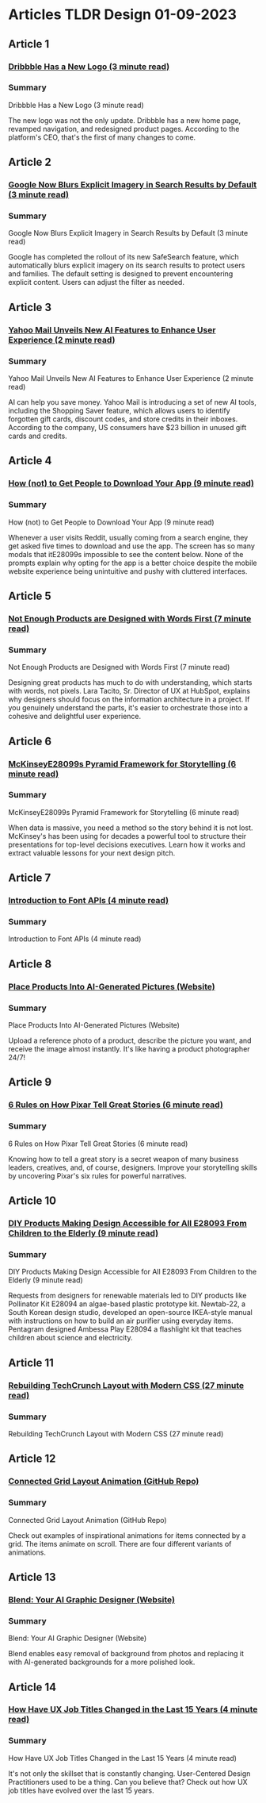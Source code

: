 # Articles TLDR Design 01-09-2023

## Article 1
### [Dribbble Has a New Logo (3 minute read)](https://tldr.tech)
### Summary 
 Dribbble Has a New Logo (3 minute read)

The new logo was not the only update. Dribbble has a new home page, revamped navigation, and redesigned product pages. According to the platform's CEO, that's the first of many changes to come.

## Article 2
### [Google Now Blurs Explicit Imagery in Search Results by Default (3 minute read)](https://tldr.tech)
### Summary 
 Google Now Blurs Explicit Imagery in Search Results by Default (3 minute read)

Google has completed the rollout of its new SafeSearch feature, which automatically blurs explicit imagery on its search results to protect users and families. The default setting is designed to prevent encountering explicit content. Users can adjust the filter as needed.

## Article 3
### [Yahoo Mail Unveils New AI Features to Enhance User Experience (2 minute read)](https://tldr.tech)
### Summary 
 Yahoo Mail Unveils New AI Features to Enhance User Experience (2 minute read)

AI can help you save money. Yahoo Mail is introducing a set of new AI tools, including the Shopping Saver feature, which allows users to identify forgotten gift cards, discount codes, and store credits in their inboxes. According to the company, US consumers have $23 billion in unused gift cards and credits.

## Article 4
### [How (not) to Get People to Download Your App (9 minute read)](https://tldr.tech)
### Summary 
 How (not) to Get People to Download Your App (9 minute read)

Whenever a user visits Reddit, usually coming from a search engine, they get asked five times to download and use the app. The screen has so many modals that itE28099s impossible to see the content below. None of the prompts explain why opting for the app is a better choice despite the mobile website experience being unintuitive and pushy with cluttered interfaces.

## Article 5
### [Not Enough Products are Designed with Words First (7 minute read)](https://tldr.tech)
### Summary 
 Not Enough Products are Designed with Words First (7 minute read)

Designing great products has much to do with understanding, which starts with words, not pixels. Lara Tacito, Sr. Director of UX at HubSpot, explains why designers should focus on the information architecture in a project. If you genuinely understand the parts, it's easier to orchestrate those into a cohesive and delightful user experience.</span>

## Article 6
### [McKinseyE28099s Pyramid Framework for Storytelling (6 minute read)](https://tldr.tech)
### Summary 
 McKinseyE28099s Pyramid Framework for Storytelling (6 minute read)

When data is massive, you need a method so the story behind it is not lost. McKinsey's has been using for decades a powerful tool to structure their presentations for top-level decisions executives. Learn how it works and extract valuable lessons for your next design pitch.</span>

## Article 7
### [Introduction to Font APIs (4 minute read)](https://tldr.tech)
### Summary 
 Introduction to Font APIs (4 minute read)

## Article 8
### [Place Products Into AI-Generated Pictures (Website)](https://tldr.tech)
### Summary 
 Place Products Into AI-Generated Pictures (Website)

Upload a reference photo of a product, describe the picture you want, and receive the image almost instantly. It's like having a product photographer 24/7!

## Article 9
### [6 Rules on How Pixar Tell Great Stories (6 minute read)](https://tldr.tech)
### Summary 
 6 Rules on How Pixar Tell Great Stories (6 minute read)</span>

Knowing how to tell a great story is a secret weapon of many business leaders, creatives, and, of course, designers. Improve your storytelling skills by uncovering Pixar's six rules for powerful narratives.

## Article 10
### [DIY Products Making Design Accessible for All E28093 From Children to the Elderly (9 minute read)](https://tldr.tech)
### Summary 
 DIY Products Making Design Accessible for All E28093 From Children to the Elderly (9 minute read)

Requests from designers for renewable materials led to DIY products like Pollinator Kit E28094 an algae-based plastic prototype kit. Newtab-22, a South Korean design studio, developed an open-source IKEA-style manual with instructions on how to build an air purifier using everyday items. Pentagram designed Ambessa Play E28094 a flashlight kit that teaches children about science and electricity.

## Article 11
### [Rebuilding TechCrunch Layout with Modern CSS (27 minute read)](https://tldr.tech)
### Summary 
 Rebuilding TechCrunch Layout with Modern CSS (27 minute read)

## Article 12
### [Connected Grid Layout Animation (GitHub Repo)](https://tldr.tech)
### Summary 
 Connected Grid Layout Animation (GitHub Repo)

Check out examples of inspirational animations for items connected by a grid. The items animate on scroll. There are four different variants of animations.

## Article 13
### [Blend: Your AI Graphic Designer (Website)](https://tldr.tech)
### Summary 
 Blend: Your AI Graphic Designer (Website)

Blend enables easy removal of background from photos and replacing it with AI-generated backgrounds for a more polished look.

## Article 14
### [How Have UX Job Titles Changed in the Last 15 Years (4 minute read)](https://tldr.tech)
### Summary 
 How Have UX Job Titles Changed in the Last 15 Years (4 minute read)

It's not only the skillset that is constantly changing. User-Centered Design Practitioners used to be a thing. Can you believe that? Check out how UX job titles have evolved over the last 15 years.

